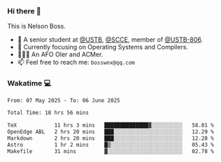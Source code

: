 ### Hi there 👋

<!--
**bosswnx/bosswnx** is a ✨ _special_ ✨ repository because its `README.md` (this file) appears on your GitHub profile.

Here are some ideas to get you started:

- 🔭 I’m currently working on ...
- 🌱 I’m currently learning ...
- 👯 I’m looking to collaborate on ...
- 🤔 I’m looking for help with ...
- 💬 Ask me about ...
- 📫 How to reach me: ...
- 😄 Pronouns: ...
- ⚡ Fun fact: ...
-->

This is Nelson Boss.

- 🏫 A senior student at [@USTB](https://www.ustb.edu.cn/), [@SCCE](https://scce.ustb.edu.cn/), member of [@USTB-806](https://ustb-806.github.io/).
- 🌱 Currently focusing on Operating Systems and Compilers.
- 🧑🏻‍💻 An AFO OIer and ACMer.
- 📫 Feel free to reach me: `bosswnx@qq.com`

### Wakatime 💻

<!--START_SECTION:waka-->

```txt
From: 07 May 2025 - To: 06 June 2025

Total Time: 18 hrs 56 mins

TeX            11 hrs 3 mins   ██████████████▓░░░░░░░░░░   58.01 %
OpenEdge ABL   2 hrs 20 mins   ███░░░░░░░░░░░░░░░░░░░░░░   12.29 %
Markdown       2 hrs 20 mins   ███░░░░░░░░░░░░░░░░░░░░░░   12.28 %
Astro          1 hr 2 mins     █▒░░░░░░░░░░░░░░░░░░░░░░░   05.43 %
Makefile       31 mins         ▓░░░░░░░░░░░░░░░░░░░░░░░░   02.78 %
```

<!--END_SECTION:waka-->
